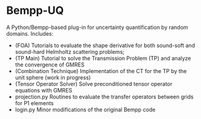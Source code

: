 # Bempp-UQ
A Python/Bempp-based plug-in for uncertainty quantification by random domains. 
Includes:
- (FOA) Tutorials to evaluate the shape derivative for both sound-soft and sound-hard Helmholtz scattering problems;
- (TP Main) Tutorial to solve the Transmission Problem (TP) and analyze the convergence of GMRES
- (Combination Technique) Implementation of the CT for the TP by the unit sphere (work in progress)
- (Tensor Operator Solver) Solve preconditioned tensor operator equations with GMRES
- projection.py Routines to evaluate the transfer operators between grids for P1 elements
- login.py Minor modifications of the original Bempp code

